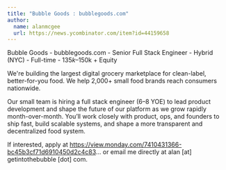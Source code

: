 ```yaml
---
title: "Bubble Goods : bubblegoods.com"
author:
  name: alanmcgee
  url: https://news.ycombinator.com/item?id=44159658
---
```


<JobNavigation />

Bubble Goods - bubblegoods.com - Senior Full Stack Engineer - Hybrid (NYC) - Full-time - $135k–$150k + Equity

We&#x27;re building the largest digital grocery marketplace for clean-label, better-for-you food. We help 2,000+ small food brands reach consumers nationwide.

Our small team is hiring a full stack engineer (6–8 YOE) to lead product development and shape the future of our platform as we grow rapidly month-over-month. You’ll work closely with product, ops, and founders to ship fast, build scalable systems, and shape a more transparent and decentralized food system.

If interested, apply at <a href="https:&#x2F;&#x2F;view.monday.com&#x2F;7410431366-bc45b3cf71d6910450d2c4c83" rel="nofollow">https:&#x2F;&#x2F;view.monday.com&#x2F;7410431366-bc45b3cf71d6910450d2c4c83</a>... or email me directly at alan [at] getintothebubble [dot] com.
<JobApplication />
